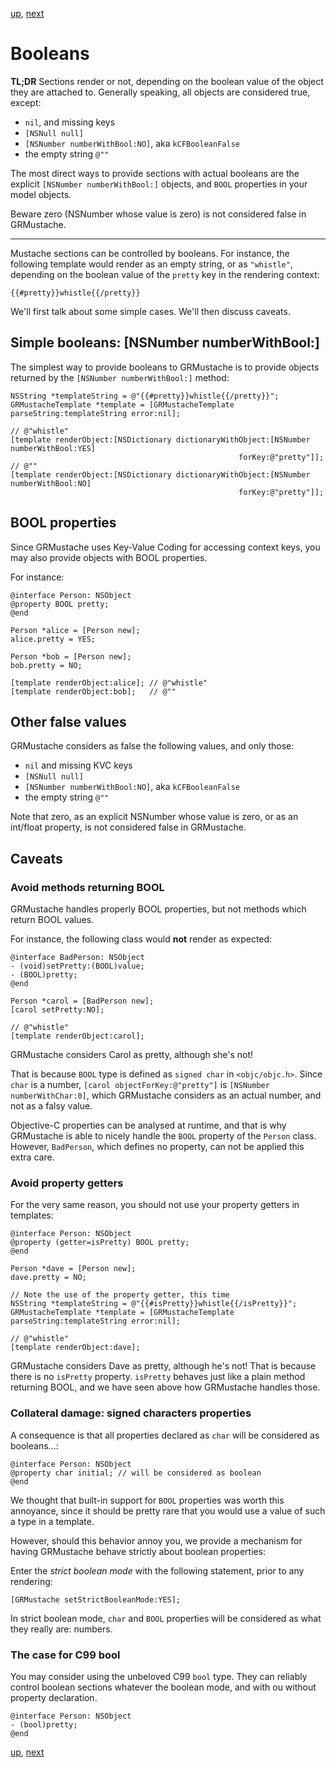 [up](../runtime.md), [next](helpers.md)

# Booleans

**TL;DR** Sections render or not, depending on the boolean value of the object they are attached to. Generally speaking, all objects are considered true, except:

- `nil`, and missing keys
- `[NSNull null]`
- `[NSNumber numberWithBool:NO]`, aka `kCFBooleanFalse`
- the empty string `@""`

The most direct ways to provide sections with actual booleans are the explicit `[NSNumber numberWithBool:]` objects, and `BOOL` properties in your model objects.

Beware zero (NSNumber whose value is zero) is not considered false in GRMustache.

---

Mustache sections can be controlled by booleans. For instance, the following template would render as an empty string, or as `"whistle"`, depending on the boolean value of the `pretty` key in the rendering context:

	{{#pretty}}whistle{{/pretty}}

We'll first talk about some simple cases. We'll then discuss caveats.

## Simple booleans: [NSNumber numberWithBool:]

The simplest way to provide booleans to GRMustache is to provide objects returned by the `[NSNumber numberWithBool:]` method:

    NSString *templateString = @"{{#pretty}}whistle{{/pretty}}";
    GRMustacheTemplate *template = [GRMustacheTemplate parseString:templateString error:nil];

    // @"whistle"
    [template renderObject:[NSDictionary dictionaryWithObject:[NSNumber numberWithBool:YES]
                                                       forKey:@"pretty"]];
    // @""
    [template renderObject:[NSDictionary dictionaryWithObject:[NSNumber numberWithBool:NO]
                                                       forKey:@"pretty"]];


## BOOL properties

Since GRMustache uses Key-Value Coding for accessing context keys, you may also provide objects with BOOL properties.

For instance:

    @interface Person: NSObject
    @property BOOL pretty;
    @end

    Person *alice = [Person new];
    alice.pretty = YES;

    Person *bob = [Person new];
    bob.pretty = NO;

    [template renderObject:alice]; // @"whistle"
    [template renderObject:bob];   // @""


## Other false values

GRMustache considers as false the following values, and only those:

- `nil` and missing KVC keys
- `[NSNull null]`
- `[NSNumber numberWithBool:NO]`, aka `kCFBooleanFalse`
- the empty string `@""`

Note that zero, as an explicit NSNumber whose value is zero, or as an int/float property, is not considered false in GRMustache.


## Caveats

### Avoid methods returning BOOL

GRMustache handles properly BOOL properties, but not methods which return BOOL values.

For instance, the following class would **not** render as expected:

    @interface BadPerson: NSObject
    - (void)setPretty:(BOOL)value;
    - (BOOL)pretty;
    @end

    Person *carol = [BadPerson new];
    [carol setPretty:NO];

    // @"whistle"
    [template renderObject:carol];

GRMustache considers Carol as pretty, although she's not!

That is because `BOOL` type is defined as `signed char` in `<objc/objc.h>`. Since `char` is a number, `[carol objectForKey:@"pretty"]` is `[NSNumber numberWithChar:0]`, which GRMustache considers as an actual number, and not as a falsy value.

Objective-C properties can be analysed at runtime, and that is why GRMustache is able to nicely handle the `BOOL` property of the `Person` class. However, `BadPerson`, which defines no property, can not be applied this extra care.

### Avoid property getters

For the very same reason, you should not use your property getters in templates:

    @interface Person: NSObject
    @property (getter=isPretty) BOOL pretty;
    @end

    Person *dave = [Person new];
    dave.pretty = NO;

    // Note the use of the property getter, this time
    NSString *templateString = @"{{#isPretty}}whistle{{/isPretty}}";
    GRMustacheTemplate *template = [GRMustacheTemplate parseString:templateString error:nil];

    // @"whistle"
    [template renderObject:dave];

GRMustache considers Dave as pretty, although he's not! That is because there is no `isPretty` property. `isPretty` behaves just like a plain method returning BOOL, and we have seen above how GRMustache handles those.

### Collateral damage: signed characters properties

A consequence is that all properties declared as `char` will be considered as booleans...:

    @interface Person: NSObject
    @property char initial;	// will be considered as boolean
    @end

We thought that built-in support for `BOOL` properties was worth this annoyance, since it should be pretty rare  that you would use a value of such a type in a template.

However, should this behavior annoy you, we provide a mechanism for having GRMustache behave strictly about boolean properties:

Enter the *strict boolean mode* with the following statement, prior to any rendering:

    [GRMustache setStrictBooleanMode:YES];

In strict boolean mode, `char` and `BOOL` properties will be considered as what they really are: numbers.

### The case for C99 bool

You may consider using the unbeloved C99 `bool` type. They can reliably control boolean sections whatever the boolean mode, and with ou without property declaration.

    @interface Person: NSObject
    - (bool)pretty;
    @end

[up](../runtime.md), [next](helpers.md)
